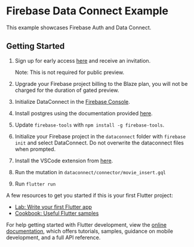 # Firebase Data Connect Example

This example showcases Firebase Auth and Data Connect.

## Getting Started

1. Sign up for early access [here](https://firebase.google.com/products/data-connect) and receive an invitation.

    Note: This is not required for public preview.
2. Upgrade your Firebase project billing to the Blaze plan, you will not be charged for the duration of gated preview.
3. Initialize DataConnect in the [Firebase Console](https://console.firebase.google.com/u/0/).
4. Install postgres using the documentation provided [here](https://firebase.google.com/docs/data-connect/quickstart#optional_install_postgresql_locally).
5. Update `firebase-tools` with `npm install -g firebase-tools`.
6. Initialize your Firebase project in the `dataconnect` folder with `firebase init` and select DataConnect. Do not overwrite the dataconnect files when prompted.
7. Install the VSCode extension from [here](https://firebasestorage.googleapis.com/v0/b/firemat-preview-drop/o/vsix%2Ffirebase-vscode-latest.vsix?alt=media).
8. Run the mutation in `dataconnect/connector/movie_insert.gql`
9. Run `flutter run`

A few resources to get you started if this is your first Flutter project:

- [Lab: Write your first Flutter app](https://docs.flutter.dev/get-started/codelab)
- [Cookbook: Useful Flutter samples](https://docs.flutter.dev/cookbook)

For help getting started with Flutter development, view the
[online documentation](https://docs.flutter.dev/), which offers tutorials,
samples, guidance on mobile development, and a full API reference.
